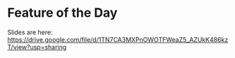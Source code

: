 # Feature of the Day

Slides are here:
https://drive.google.com/file/d/1TN7CA3MXPnOWOTFWeaZ5_AZUkK486kzT/view?usp=sharing
